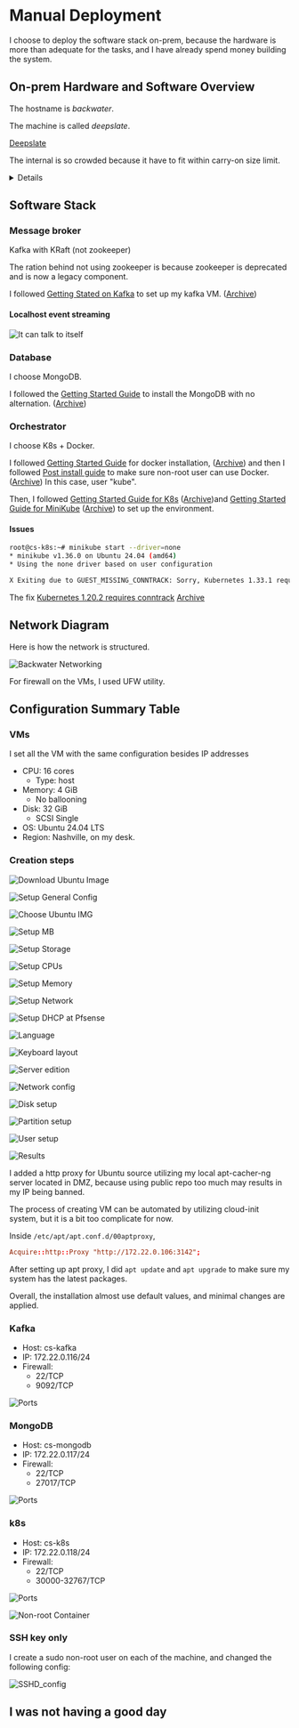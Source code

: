 # Manual Deployment

I choose to deploy the software stack on-prem, because the hardware is more than adequate for the tasks, and I have already spend money building the system.

## On-prem Hardware and Software Overview

The hostname is *backwater*.

The machine is called *deepslate*.

[Deepslate](./assets/photos/deepslate.jpg)

The internal is so crowded because it have to fit within carry-on size limit.

<details>

### Hardware

- CPU: EPYC 7K62
- Memory: 32G x8 3200 MT/s RECC
- Networking:
    - Intel X550 10G ethernet controller
    - Intel I210 1G ethernet controller
    - Mellanox Connect X-3 10G ethernet controller
    - Intel AX210 WiFi card
- GPU: AMD RX 7900 XT 20GB
- Storage: (openZFS)
    - rpool (mirrored)
        - Intel Optane Memory M10 16G x2
    - HA-low_IO (mirrored)
        - Intel Pro 5250s 128G x2
    - HA-high_IO (raid-z1)
        - Netlist D1552 1.92T x3
        - Gigabyte GP-AG42TB 2T
    - Things_I_do_not_care (strip)
        - Netlist D1552 3.2T

### Software

- Platform
    - Proxmox VE (8.4.12)
        - Debian 12
        - Kernel: 6.14.8-2-bpo12-pve
        - Qemu: 9.2.0
- Network management
    - Pfsense (2.8.0)
        - FreeBSD 15

### Fun stuffs

I have a dual socket Xeon E5 V3 server at home running Engineering Sample CPUs, and never had any issues. No one thought about cooling server CPUs with water block back then, and I could not buy compatible mounting brackets for those CPUs, so I zip-tied the water blocks to the socket, and it worked great.
</details>

## Software Stack

### Message broker

Kafka with KRaft (not zookeeper)

The ration behind not using zookeeper is because zookeeper is deprecated and is now a legacy component.

I followed [Getting Stated on Kafka](https://kafka.apache.org/quickstart) to set up my kafka VM. ([Archive](./guides-snapshot/ApacheKafka-quick_start_guide.html))

#### Localhost event streaming

![It can talk to itself](./assets/screenshots/progress/kafka-localhost_talking.png)

### Database

I choose MongoDB.

I followed the [Getting Started Guide](https://www.mongodb.com/docs/manual/tutorial/install-mongodb-on-ubuntu/) to install the MongoDB with no alternation. ([Archive](./guides-snapshot/MongoDB-quick_start_guide.html))

### Orchestrator

I choose K8s + Docker.

I followed [Getting Started Guide](https://docs.docker.com/engine/install/ubuntu/) for docker installation, ([Archive](./guides-snapshot/DockerUbuntu-quick_start_guide.html)) and then I followed [Post install guide](https://docs.docker.com/engine/install/linux-postinstall/) to make sure non-root user can use Docker. ([Archive](./guides-snapshot/DockerUbuntu-post_install_guide.html)) In this case, user "kube".

Then, I followed [Getting Started Guide for K8s](https://kubernetes.io/docs/tasks/tools/install-kubectl-linux/#install-using-native-package-management) ([Archive](./guides-snapshot/K8s-quick_start_guide.html))and [Getting Started Guide for MiniKube](https://minikube.sigs.k8s.io/docs/start/?arch=%2Flinux%2Fx86-64%2Fstable%2Fbinary+download) ([Archive](./guides-snapshot/Minikube-quick_start_guide.html)) to set up the environment.

#### Issues

```bash
root@cs-k8s:~# minikube start --driver=none
* minikube v1.36.0 on Ubuntu 24.04 (amd64)
* Using the none driver based on user configuration

X Exiting due to GUEST_MISSING_CONNTRACK: Sorry, Kubernetes 1.33.1 requires crictl to be installed in root's path
```

The fix [Kubernetes 1.20.2 requires conntrack](https://github.com/manusa/actions-setup-minikube/issues/33#issuecomment-2124606541) [Archive](./guides-snapshot/K8s-fix.html)

## Network Diagram

Here is how the network is structured.

![Backwater Networking](./assets/Networking@Backwater.png)

For firewall on the VMs, I used UFW utility.

## Configuration Summary Table

### VMs

I set all the VM with the same configuration besides IP addresses

- CPU: 16 cores
    - Type: host
- Memory: 4 GiB
    - No ballooning
- Disk: 32 GiB
    - SCSI Single
- OS: Ubuntu 24.04 LTS
- Region: Nashville, on my desk.

### Creation steps

![Download Ubuntu Image](./assets/screenshots/VM_setup/0.png)

![Setup General Config](./assets/screenshots/VM_setup/1.png)

![Choose Ubuntu IMG](./assets/screenshots/VM_setup/2.png)

![Setup MB](./assets/screenshots/VM_setup/3.png)

![Setup Storage](./assets/screenshots/VM_setup/4.png)

![Setup CPUs](./assets/screenshots/VM_setup/5.png)

![Setup Memory](./assets/screenshots/VM_setup/6.png)

![Setup Network](./assets/screenshots/VM_setup/7.png)

![Setup DHCP at Pfsense](./assets/screenshots/VM_setup/8.png)

![Language](./assets/screenshots/VM_setup/12.png)

![Keyboard layout](./assets/screenshots/VM_setup/13.png)

![Server edition](./assets/screenshots/VM_setup/14.png)

![Network config](./assets/screenshots/VM_setup/15.png)

![Disk setup](./assets/screenshots/VM_setup/9.png)

![Partition setup](./assets/screenshots/VM_setup/10.png)

![User setup](./assets/screenshots/VM_setup/11.png)

![Results](./assets/screenshots/VM_setup/16.png)

I added a http proxy for Ubuntu source utilizing my local apt-cacher-ng server located in DMZ, because using public repo too much may results in my IP being banned.

The process of creating VM can be automated by utilizing cloud-init system, but it is a bit too complicate for now.

Inside `/etc/apt/apt.conf.d/00aptproxy`,

```conf
Acquire::http::Proxy "http://172.22.0.106:3142";
```

After setting up apt proxy, I did `apt update` and `apt upgrade` to make sure my system has the latest packages.

Overall, the installation almost use default values, and minimal changes are applied.

### Kafka

- Host: cs-kafka
- IP: 172.22.0.116/24
- Firewall:
    - 22/TCP
    - 9092/TCP

![Ports](./assets/screenshots/security/kafka.png)

### MongoDB

- Host: cs-mongodb
- IP: 172.22.0.117/24
- Firewall:
    - 22/TCP
    - 27017/TCP

![Ports](./assets/screenshots/security/mongodb.png)

### k8s

- Host: cs-k8s
- IP: 172.22.0.118/24
- Firewall:
    - 22/TCP
    - 30000-32767/TCP

![Ports](./assets/screenshots/security/k8s.png)

![Non-root Container](./assets/screenshots/security/non-root_container.png)

### SSH key only

I create a sudo non-root user on each of the machine, and changed the following config:

![SSHD_config](./assets/screenshots/security/shhd_config.png)

## I was not having a good day

